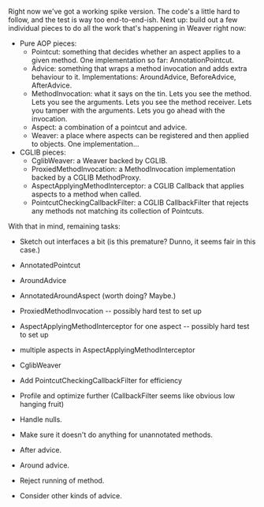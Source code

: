 Right now we've got a working spike version. The code's a little hard to follow, and the test is way too
end-to-end-ish. Next up: build out a few individual pieces to do all the work that's happening in Weaver
right now:

* Pure AOP pieces:
  * Pointcut: something that decides whether an aspect applies to a given method.
    One implementation so far: AnnotationPointcut.
  * Advice: something that wraps a method invocation and adds extra behaviour to it.
    Implementations: AroundAdvice, BeforeAdvice, AfterAdvice.
  * MethodInvocation: what it says on the tin. Lets you see the method. Lets you see the arguments.
    Lets you see the method receiver. Lets you tamper with the arguments.
    Lets you go ahead with the invocation.
  * Aspect: a combination of a pointcut and advice.
  * Weaver: a place where aspects can be registered and then applied to objects.
    One implementation...
* CGLIB pieces:
  * CglibWeaver: a Weaver backed by CGLIB.
  * ProxiedMethodInvocation: a MethodInvocation implementation backed by a CGLIB MethodProxy.
  * AspectApplyingMethodInterceptor: a CGLIB Callback that applies aspects to a method when called.
  * PointcutCheckingCallbackFilter: a CGLIB CallbackFilter that rejects any methods not matching its
    collection of Pointcuts.

With that in mind, remaining tasks:
* Sketch out interfaces a bit (is this premature? Dunno, it seems fair in this case.)
* AnnotatedPointcut
* AroundAdvice
* AnnotatedAroundAspect (worth doing? Maybe.)
* ProxiedMethodInvocation -- possibly hard test to set up
* AspectApplyingMethodInterceptor for one aspect -- possibly hard test to set up
* multiple aspects in AspectApplyingMethodInterceptor
* CglibWeaver
* Add PointcutCheckingCallbackFilter for efficiency
* Profile and optimize further (CallbackFilter seems like obvious low hanging fruit)

* Handle nulls.
* Make sure it doesn't do anything for unannotated methods.
* After advice.
* Around advice.
* Reject running of method.
* Consider other kinds of advice.
